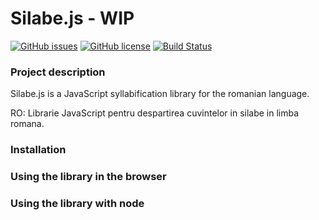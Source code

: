 # Silabe.js - WIP

[![GitHub issues](https://img.shields.io/github/issues/neculaesei/silabe.js.svg?style=for-the-badge)](https://github.com/neculaesei/silabe.js/issues)
[![GitHub license](https://img.shields.io/github/license/neculaesei/silabe.js.svg?style=for-the-badge)](https://github.com/neculaesei/silabe.js/blob/master/LICENSE)
[![Build Status](https://travis-ci.org/neculaesei/silabe.js.svg?branch=master)](https://travis-ci.org/neculaesei/silabe.js)

### Project description

Silabe.js is a JavaScript syllabification library for the romanian language.

RO: Librarie JavaScript pentru despartirea cuvintelor in silabe in limba romana. 

### Installation

### Using the library in the browser

### Using the library with node
